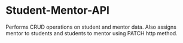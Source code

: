 # Student-Mentor-API

Performs CRUD operations on student and mentor data. Also assigns mentor to students and students to mentor using PATCH http method.
